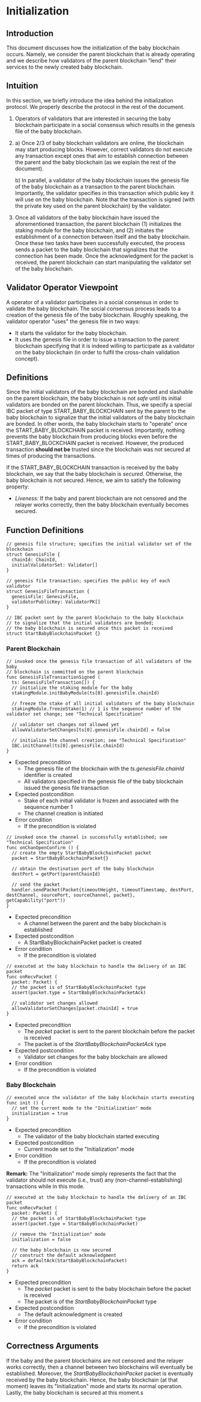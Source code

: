 # Initialization

## Introduction

This document discusses how the initialization of the baby blockchain occurs.
Namely, we consider the parent blockchain that is already operating and we describe how validators of the parent blockchain "lend" their services to the newly created baby blockchain.

## Intuition

In this section, we briefly introduce the idea behind the initialization protocol.
We properly describe the protocol in the rest of the document.

1. Operators of validators that are interested in securing the baby blockchain participate in a social consensus which results in the genesis file of the baby blockchain.
2. a) Once 2/3 of baby blockchain validators are online, the blockchain may start producing blocks.
However, correct validators do not execute any transaction except ones that aim to establish connection between the parent and the baby blockchain (as we explain the rest of the document).

   b) In parallel, a validator of the baby blockchain issues the genesis file of the baby blockchain as a transaction to the parent blockchain.
   Importantly, the validator specifies in this transaction which public key it will use on the baby blockchain.
   Note that the transaction is signed (with the private key used on the parent blockchain) by the validator.

3. Once all validators of the baby blockchain have issued the aforementioned transaction, the parent blockchain (1) initializes the staking module for the baby blockchain, and (2) initiates the establishment of a connection between itself and the baby blockchain.
Once these two tasks have been successfully executed, the process sends a packet to the baby blockchain that signalizes that the connection has been made.
Once the acknowledgment for the packet is received, the parent blockchain can start manipulating the validator set of the baby blockchain.

## Validator Operator Viewpoint

A operator of a validator participates in a social consensus in order to validate the baby blockchain.
The social consensus process leads to a creation of the genesis file of the baby blockchain.
Roughly speaking, the validator operator "uses" the genesis file in two ways:
- It starts the validator for the baby blockchain.
- It uses the genesis file in order to issue a transaction to the parent blockchain specifying that it is indeed willing to participate as a validator on the baby blockchain (in order to fulfil the cross-chain validation concept).



## Definitions

Since the initial validators of the baby blockchain are bonded and slashable on the parent blockchain, the baby blockchain is not *safe* until its initial validators are bonded on the parent blockchain.
Thus, we specify a special IBC packet of type START_BABY_BLOCKCHAIN sent by the parent to the baby blockchain to signalize that the initial validators of the baby blockchain are bonded.
In other words, the baby blockchain starts to "operate" once the START_BABY_BLOCKCHAIN packet is received.
Importantly, nothing prevents the baby blockchain from producing blocks even before the START_BABY_BLOCKCHAIN packet is received.
However, the produced transaction **should not be** trusted since the blockchain was not secured at times of producing the transactions.

If the START_BABY_BLOCKCHAIN transaction is received by the baby blockchain, we say that the baby blockchain is *secured*.
Otherwise, the baby blockchain is not secured.
Hence, we aim to satisfy the following property:
- *Liveness:* If the baby and parent blockchain are not censored and the relayer works correctly, then the baby blockchain eventually becomes secured.

## Function Definitions

```golang
// genesis file structure; specifies the initial validator set of the blockchain
struct GenesisFile {
  chainId: ChainId,
  initialValidatorSet: Validator[]
}
```

```golang
// genesis file transaction; specifies the public key of each validator
struct GenesisFileTransaction {
  genesisFile: GenesisFile,
  validatorPublicKey: ValidatorPK[]
}
```

```golang
// IBC packet sent by the parent blockchain to the baby blockchain
// to signalize that the initial validators are bonded;
// the baby blockchain is secured once this packet is received
struct StartBabyBlockchainPacket {}
```

### Parent Blockchain

```golang
// invoked once the genesis file transaction of all validators of the baby
// blockchain is committed on the parent blockchain
func GenesisFileTransactionSigned (
  ts: GenesisFileTransaction[]) {
  // initialize the staking module for the baby
  stakingModule.initBabyModule(ts[0].genesisFile.chainId)

  // freeze the stake of all initial validators of the baby blockchain
  stakingModule.freezeStake(1) // 1 is the sequence number of the validator set change; see "Technical Specification"

  // validator set changes not allowed yet
  allowValidatorSetChanges[ts[0].genesisFile.chainId] = false

  // initialize the channel creation; see "Technical Specification"
  IBC.initChannel(ts[0].genesisFile.chainId)
}
```

- Expected precondition
  - The genesis file of the blockchain with the *ts.genesisFile.chainId* identifier is created
  - All validators specified in the genesis file of the baby blockchain issued the genesis file transaction
- Expected postcondition
  - Stake of each initial validator is frozen and associated with the sequence number 1
  - The channel creation is initiated
- Error condition
  - If the precondition is violated

```golang
// invoked once the channel is successfully established; see "Technical Specification"
func onChanOpenConfirm () {
  // create the empty StartBabyBlockchainPacket packet
  packet = StartBabyBlockchainPacket{}

  // obtain the destination port of the baby blockchain
  destPort = getPort(parentChainId)

  // send the packet
  handler.sendPacket(Packet{timeoutHeight, timeoutTimestamp, destPort, destChannel, sourcePort, sourceChannel, packet}, getCapability("port"))
}
```

- Expected precondition
  - A channel between the parent and the baby blockchain is established
- Expected postcondition
  - A StartBabyBlockchainPacket packet is created
- Error condition
  - If the precondition is violated

```golang
// executed at the baby blockchain to handle the delivery of an IBC packet
func onRecvPacket (
  packet: Packet) {
  // the packet is of StartBabyBlockchainPacket type
  assert(packet.type = StartBabyBlockchainPacketAck)

  // validator set changes allowed
  allowValidatorSetChanges[packet.chainId] = true
}
```

- Expected precondition
  - The *packet* packet is sent to the parent blockchain before the packet is received
  - The packet is of the *StartBabyBlockchainPacketAck* type
- Expected postcondition
  - Validator set changes for the baby blockchain are allowed
- Error condition
  - If the precondition is violated  

### Baby Blockchain

```golang
// executed once the validator of the baby blockchain starts executing
func init () {
  // set the current mode to the "Initialization" mode
  initialization = true
}
```

- Expected precondition
  - The validator of the baby blockchain started executing
- Expected postcondition
  - Current mode set to the "Initialization" mode
- Error condition
  - If the precondition is violated

**Remark:** The "Initialization" mode simply represents the fact that the validator should not execute (i.e., trust) any (non-channel-establishing) transactions while in this mode.

```golang
// executed at the baby blockchain to handle the delivery of an IBC packet
func onRecvPacket (
  packet: Packet) {
  // the packet is of StartBabyBlockchainPacket type
  assert(packet.type = StartBabyBlockchainPacket)

  // remove the "Initialization" mode
  initialization = false

  // the baby blockchain is now secured
  // construct the default acknowledgment
  ack = defaultAck(StartBabyBlockchainPacket)
  return ack
}
```

- Expected precondition
  - The *packet* packet is sent to the baby blockchain before the packet is received
  - The packet is of the *StartBabyBlockchainPacket* type
- Expected postcondition
  - The default acknowledgment is created
- Error condition
  - If the precondition is violated

## Correctness Arguments

If the baby and the parent blockchains are not censored and the relayer works correctly, then a channel between two blockchains will eventually be established.
Moreover, the *StartBabyBlockchainPacket* packet is eventually received by the baby blockchain.
Hence, the baby blockchain (at that moment) leaves its "Initialization" mode and starts its normal operation.
Lastly, the baby blockchain is secured at this moment.s
